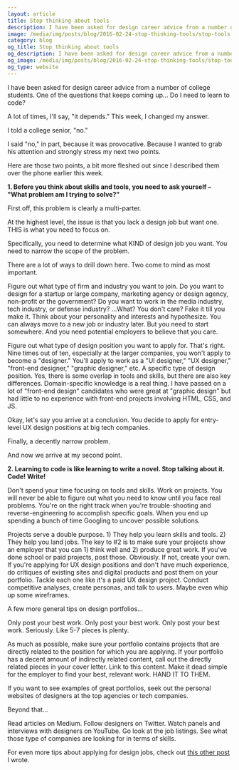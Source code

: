 ```yaml
---
layout: article
title: Stop thinking about tools
description: I have been asked for design career advice from a number of college students. One of the questions that keeps coming up… Do I need to learn to code? A lot of times, I’ll say, “it depends.” This week, I changed my answer. I told a college senior, “no.”
image: /media/img/posts/blog/2016-02-24-stop-thinking-tools/stop-tools.jpg
category: blog
og_title: Stop thinking about tools
og_description: I have been asked for design career advice from a number of college students. One of the questions that keeps coming up… Do I need to learn to code? A lot of times, I’ll say, “it depends.” This week, I changed my answer. I told a college senior, “no.”
og_image: /media/img/posts/blog/2016-02-24-stop-thinking-tools/stop-tools.jpg
og_type: website
---
```


I have been asked for design career advice from a number of college students. One of the questions that keeps coming up... Do I need to learn to code?

A lot of times, I'll say, "it depends." This week, I changed my answer.

I told a college senior, "no."

I said "no," in part, because it was provocative. Because I wanted to grab his attention and strongly stress my next two points.

Here are those two points, a bit more fleshed out since I described them over the phone earlier this week.

<strong>1. Before you think about skills and tools, you need to ask yourself – "What problem am I trying to solve?"</strong>

First off, this problem is clearly a multi-parter.

At the highest level, the issue is that you lack a design job but want one. THIS is what you need to focus on.

Specifically, you need to determine what KIND of design job you want. You need to narrow the scope of the problem.

There are a lot of ways to drill down here. Two come to mind as most important.

Figure out what type of firm and industry you want to join. Do you want to design for a startup or large company, marketing agency or design agency, non-profit or the government? Do you want to work in the media industry, tech industry, or defense industry? ...What? You don't care? Fake it till you make it. Think about your personality and interests and hypothesize. You can always move to a new job or industry later. But you need to start somewhere. And you need potential employers to believe that you care.

Figure out what type of design position you want to apply for. That's right. Nine times out of ten, especially at the larger companies, you won't apply to become a "designer." You'll apply to work as a "UI designer," "UX designer," "front-end designer," "graphic designer," etc. A specific type of design position. Yes, there is some overlap in tools and skills, but there are also key differences. Domain-specific knowledge is a real thing. I have passed on a lot of "front-end design" candidates who were great at "graphic design" but had little to no experience with front-end projects involving HTML, CSS, and JS.

Okay, let's say you arrive at a conclusion. You decide to apply for entry-level UX design positions at big tech companies.

Finally, a decently narrow problem.

And now we arrive at my second point.

<strong>2. Learning to code is like learning to write a novel. Stop talking about it. Code! Write!</strong> 

Don't spend your time focusing on tools and skills. Work on projects. You will never be able to figure out what you need to know until you face real problems. You're on the right track when you're trouble-shooting and reverse-engineering to accomplish specific goals. When you end up spending a bunch of time Googling to uncover possible solutions.

Projects serve a double purpose. 1) They help you learn skills and tools. 2) They help you land jobs. The key to #2 is to make sure your projects show an employer that you can 1) think well and 2) produce great work. If you've done school or paid projects, post those. Obviously. If not, create your own. If you're applying for UX design positions and don't have much experience, do critiques of existing sites and digital products and post them on your portfolio. Tackle each one like it's a paid UX design project. Conduct competitive analyses, create personas, and talk to users. Maybe even whip up some wireframes.

A few more general tips on design portfolios...

Only post your best work. Only post your best work. Only post your best work. Seriously. Like 5-7 pieces is plenty.

As much as possible, make sure your portfolio contains projects that are directly related to the position for which you are applying. If your portfolio has a decent amount of indirectly related content, call out the directly related pieces in your cover letter. Link to this content. Make it dead simple for the employer to find your best, relevant work. HAND IT TO THEM.

If you want to see examples of great portfolios, seek out the personal websites of designers at the top agencies or tech companies.

Beyond that...

Read articles on Medium. Follow designers on Twitter. Watch panels and interviews with designers on YouTube. Go look at the job listings. See what those type of companies are looking for in terms of skills.

For even more tips about applying for design jobs, check out <a href="https://mcknightlabs.com/blog/2018/06/30/land-design-job.html">this other post</a> I wrote.
